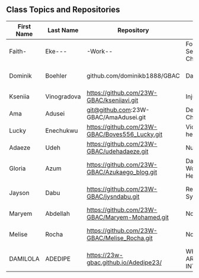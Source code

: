 ## Class Topics and Repositories


| First Name | Last Name | Repository | Topic | First Title | Target Group |
|---|---|---|---|---|---|
|   Faith-|Eke---|-Work--|Foreigners Job Search Challange---|Job---|-Foreigners--|
| Dominik | Boehler | github.com/dominikb1888/GBAC | Data Quality | Wearable Data Harmonization | Cardiologists in Germany |
| Kseniia | Vinogradova | https://github.com/23W-GBAC/kseniiavi.git | Injuries | First book | Readers |
| Ama | Adusei | git@github.com:23W-GBAC/AmaAdusei.git | Dealing with Change | What is change? | Young People |
| Lucky | Enechukwu | https://github.com/23W-GBAC/Boves556_Lucky.git | Video gaming health benefits | Healthy gaming | Gamers |
| Adaeze | Udeh | https://github.com/23W-GBAC/udehadaeze.git | Nutrition | Nutrition | Audience |   
| Gloria | Azum | https://github.com/23W-GBAC/Azukaego_blog.git | Data Quality In Women's Healthcare | It's Just Your Anxiety | Women |
| Jayson | Dabu | https://github.com/23W-GBAC/jysndabu.git | Recommender System | Nutrition Planner | Individuals with Fitness goal |
| Maryem | Abdellah | https://github.com/23W-GBAC/Maryem-Mohamed.git | Not-decided | title-not-decided | audience-not-decided |
| Melise | Rocha | https://github.com/23W-GBAC/Melise_Rocha.git | Not-decided | Not-decided | Not-decided-audience |
|DAMILOLA |ADEDIPE| https://23w-gbac.github.io/Adedipe23/| WHAT IS ARTIFICIAL INTELLIGENCE | STUDENTS |
